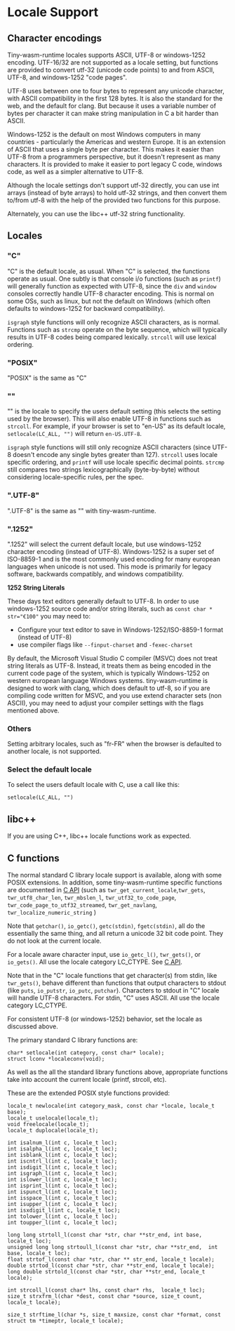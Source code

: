 # Locale Support

## Character encodings
Tiny-wasm-runtime locales supports ASCII, UTF-8 or windows-1252 encoding.  UTF-16/32 are not supported as a locale setting, but functions are provided to convert utf-32 (unicode code points) to and from ASCII, UTF-8, and windows-1252 "code pages".

UTF-8 uses between one to four bytes to represent any unicode character, with ASCII compatibility in the first 128 bytes.  It is also the standard for the web, and the default for clang.   But because it uses a variable number of bytes per character it can make string manipulation in C a bit harder than ASCII.

Windows-1252 is the default on most Windows computers in many countries - particularly the Americas and western Europe.  It is an extension of ASCII that uses a single byte per character.  This makes it easier than UTF-8 from a programmers perspective, but it doesn't represent as many characters.   It is provided to make it easier to port legacy C code, windows code,  as well as a simpler alternative to UTF-8.

Although the locale settings don't support utf-32 directly, you can use int arrays (instead of byte arrays) to hold utf-32 strings, and then convert them to/from utf-8 with the help of the provided two functions for this purpose.  

Alternately, you can use the libc++ utf-32 string functionality.

## Locales

### "C" 
"C" is the default locale, as usual.  When "C" is selected, the functions operate as usual. One subtly is that console i/o functions (such as `printf`) will generally function as expected with UTF-8, since the `div` and `window` consoles correctly handle UTF-8 character encoding.  This is normal on some OSs, such as linux, but not the default on Windows (which often defaults to windows-1252 for backward compatibility).

 `isgraph` style functions will only recognize ASCII characters, as is normal.   Functions such as `strcmp` operate on the byte sequence, which will typically results in UTF-8 codes being compared lexically. `strcoll` will use lexical ordering.

### "POSIX"
"POSIX" is the same as "C"
  
### ""
"" is the locale to specify the users default setting (this selects the setting used by the browser).  This will also enable UTF-8 in functions such as `strcoll`.  For example, if your browser is set to "en-US" as its default locale, `setlocale(LC_ALL, "")` will return `en-US.UTF-8`.  

`isgraph` style functions will still only recognize ASCII characters (since UTF-8 doesn't encode any single bytes greater than 127).  `strcoll`  uses locale specific ordering, and `printf` will use locale specific decimal points.  `strcmp` still compares two strings lexicographically (byte-by-byte) without considering locale-specific rules, per the spec. 

### ".UTF-8" 
".UTF-8" is the same as "" with tiny-wasm-runtime.

### ".1252"
".1252" will select the current default locale, but use windows-1252 character encoding (instead of UTF-8). Windows-1252 is a super set of ISO-8859-1 and is the most commonly used encoding for many european languages when unicode is not used.  This mode is primarily for legacy software, backwards compatibly, and windows compatibility.   

**1252 String Literals**

These days text editors generally default to UTF-8.  In order to use windows-1252  source code and/or string literals, such as `const char * str="€100"` you may need to: 

   - Configure your text editor to save in Windows-1252/ISO-8859-1 format (instead of UTF-8)
   - use compiler flags like `--finput-charset` and `-fexec-charset`
  
  By default, the Microsoft Visual Studio C compiler (MSVC) does not treat string literals as UTF-8. Instead, it treats them as being encoded in the current code page of the system, which is typically Windows-1252 on western european language Windows systems.  tiny-wasm-runtime is designed to work with clang, which does default to utf-8, so if you are compiling code written for MSVC, and you use extend character sets (non ASCII), you may need to adjust your compiler settings with the flags mentioned above.

### Others
Setting arbitrary locales, such as "fr-FR" when the browser is defaulted to another locale, is not supported.  

### Select the default locale
To select the users default locale with C, use a call like this:

~~~
setlocale(LC_ALL, "")
~~~

## libc++
If you are using C++, libc++ locale functions work as expected.

## C functions
The normal standard C library locale support is available, along with some POSIX extensions.   In addition, some tiny-wasm-runtime specific functions are documented in [C API](../api/api-c-general.md) (such as `twr_get_current_locale`,`twr_gets`, `twr_utf8_char_len`, `twr_mbslen_l`, `twr_utf32_to_code_page`, `twr_code_page_to_utf32_streamed`, `twr_get_navlang`, `twr_localize_numeric_string` )

Note that  `getchar()`, `io_getc()`, `getc(stdin)`, `fgetc(stdin)`, all do the essentially the same thing, and all return a unicode 32 bit code point.  They do not look at the current locale.  

For a locale aware character input, use `io_getc_l()`, `twr_gets()`, or `io_gets()`. All use the locale category LC_CTYPE.  See [C API](../api/api-c-general.md).

Note that in the "C" locale functions that get character(s) from stdin, like `twr_gets()`, behave different than functions that output characters to stdout (like  `puts`, `io_putstr`, `io_putc`, `putchar`).  Characters to stdout in "C" locale will handle UTF-8 characters.  For stdin, "C" uses ASCII.  All use the locale category LC_CTYPE.

For consistent UTF-8 (or windows-1252) behavior, set the locale as discussed above.

The primary standard C library functions are:
~~~
char* setlocale(int category, const char* locale);
struct lconv *localeconv(void);
~~~

As well as the all the standard library functions above, appropriate functions take into account the current locale (printf, strcoll, etc).

These are the extended POSIX style functions provided:

~~~
locale_t newlocale(int category_mask, const char *locale, locale_t base);
locale_t uselocale(locale_t);
void freelocale(locale_t);
locale_t duplocale(locale_t);

int isalnum_l(int c, locale_t loc);
int isalpha_l(int c, locale_t loc);
int isblank_l(int c, locale_t loc);
int iscntrl_l(int c, locale_t loc);
int isdigit_l(int c, locale_t loc);
int isgraph_l(int c, locale_t loc);
int islower_l(int c, locale_t loc);
int isprint_l(int c, locale_t loc);
int ispunct_l(int c, locale_t loc);
int isspace_l(int c, locale_t loc);
int isupper_l(int c, locale_t loc);
int isxdigit_l(int c, locale_t loc);
int tolower_l(int c, locale_t loc);
int toupper_l(int c, locale_t loc);

long long strtoll_l(const char *str, char **str_end, int base,  locale_t loc);
unsigned long long strtoull_l(const char *str, char **str_end,  int base, locale_t loc);
float strtof_l(const char *str, char ** str_end, locale_t locale);
double strtod_l(const char *str, char **str_end, locale_t locale);
long double strtold_l(const char *str, char **str_end, locale_t locale);

int strcoll_l(const char* lhs, const char* rhs,  locale_t loc);
size_t strxfrm_l(char *dest, const char *source, size_t count, locale_t locale);

size_t strftime_l(char *s, size_t maxsize, const char *format, const struct tm *timeptr, locale_t locale);

~~~






